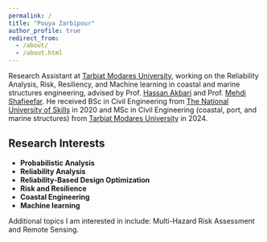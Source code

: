 ```yaml
---
permalink: /
title: "Pouya Zarbipour"
author_profile: true
redirect_from: 
  - /about/
  - /about.html
---
```


Research Assistant at [Tarbiat Modares University](https://modares.ac.ir), working on the Reliability Analysis, Risk, Resiliency, and Machine learning in coastal and marine structures engineering, advised by Prof. [Hassan Akbari](https://www.modares.ac.ir/~akbari.h) and Prof. [Mehdi Shafieefar](https://www.modares.ac.ir/~shafiee). He received BSc in Civil Engineering from [The National University of Skills](https://nus.ac.ir/en/) in 2020 and MSc in Civil Engineering (coastal, port, and marine structures) from [Tarbiat Modares University](https://modares.ac.ir) in 2024.

## Research Interests
  * **Probabilistic Analysis**
  * **Reliability Analysis**
  * **Reliability-Based Design Optimization**
  * **Risk and Resilience**
  * **Coastal Engineering**
  * **Machine learning**

Additional topics I am interested in include: Multi-Hazard Risk Assessment and Remote Sensing.
